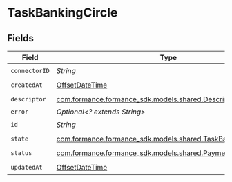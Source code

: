 # TaskBankingCircle


## Fields

| Field                                                                                                           | Type                                                                                                            | Required                                                                                                        | Description                                                                                                     |
| --------------------------------------------------------------------------------------------------------------- | --------------------------------------------------------------------------------------------------------------- | --------------------------------------------------------------------------------------------------------------- | --------------------------------------------------------------------------------------------------------------- |
| `connectorID`                                                                                                   | *String*                                                                                                        | :heavy_check_mark:                                                                                              | N/A                                                                                                             |
| `createdAt`                                                                                                     | [OffsetDateTime](https://docs.oracle.com/javase/8/docs/api/java/time/OffsetDateTime.html)                       | :heavy_check_mark:                                                                                              | N/A                                                                                                             |
| `descriptor`                                                                                                    | [com.formance.formance_sdk.models.shared.Descriptor](../../models/shared/Descriptor.md)                         | :heavy_check_mark:                                                                                              | N/A                                                                                                             |
| `error`                                                                                                         | *Optional<? extends String>*                                                                                    | :heavy_minus_sign:                                                                                              | N/A                                                                                                             |
| `id`                                                                                                            | *String*                                                                                                        | :heavy_check_mark:                                                                                              | N/A                                                                                                             |
| `state`                                                                                                         | [com.formance.formance_sdk.models.shared.TaskBankingCircleState](../../models/shared/TaskBankingCircleState.md) | :heavy_check_mark:                                                                                              | N/A                                                                                                             |
| `status`                                                                                                        | [com.formance.formance_sdk.models.shared.PaymentStatus](../../models/shared/PaymentStatus.md)                   | :heavy_check_mark:                                                                                              | N/A                                                                                                             |
| `updatedAt`                                                                                                     | [OffsetDateTime](https://docs.oracle.com/javase/8/docs/api/java/time/OffsetDateTime.html)                       | :heavy_check_mark:                                                                                              | N/A                                                                                                             |